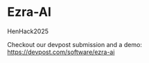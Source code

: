 # Ezra-AI
HenHack2025

Checkout our devpost submission and a demo:
https://devpost.com/software/ezra-ai
